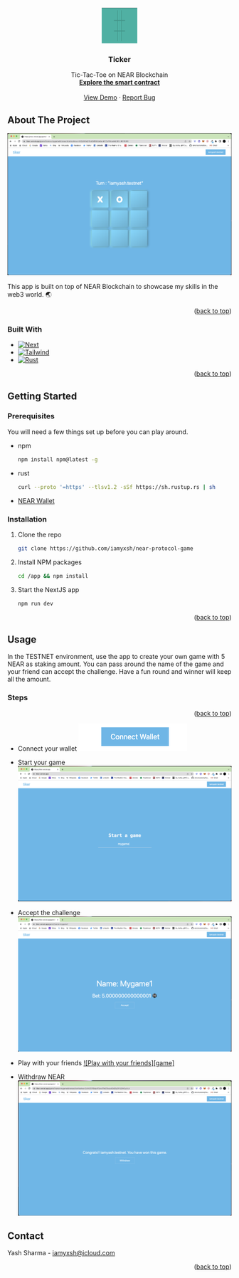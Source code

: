 <br />
<div align="center">
  <a href="https://tiker.vercel.app/">
    <img src="images/logo.png" alt="Logo" width="80" height="80">
  </a>

<h3 align="center">Ticker</h3>

  <p align="center">
    Tic-Tac-Toe on NEAR Blockchain
    <br />
    <a href="https://github.com/iamyxsh/near-protocol-game/blob/master/game/contract/src/lib.rs"><strong>Explore the smart contract</strong></a>
    <br />
    <br />
    <a href="https://tiker.vercel.app/">View Demo</a>
    ·
    <a href="https://github.com/iamyxsh/near-protocol-game/issues">Report Bug</a>
  </p>
</div>

<!-- ABOUT THE PROJECT -->

## About The Project

[![Product Name Screen Shot][homepage]](https://fundzkickstarter.vercel.app/)

This app is built on top of NEAR Blockchain to showcase my skills in the web3
world. 🌏

<p align="right">(<a href="#readme-top">back to top</a>)</p>

### Built With

- [![Next][next.js]][next-url]
- [![Tailwind][tailwind]][tailwind-url]
- [![Rust][rust]][rust-url]

<p align="right">(<a href="#readme-top">back to top</a>)</p>

<!-- GETTING STARTED -->

## Getting Started

### Prerequisites

You will need a few things set up before you can play around.

- npm
  ```sh
  npm install npm@latest -g
  ```
- rust

  ```sh
  curl --proto '=https' --tlsv1.2 -sSf https://sh.rustup.rs | sh
  ```

- [NEAR Wallet][near-url]

### Installation

1. Clone the repo
   ```sh
   git clone https://github.com/iamyxsh/near-protocol-game
   ```
2. Install NPM packages
   ```sh
   cd /app && npm install
   ```
3. Start the NextJS app
   ```sh
   npm run dev
   ```

<p align="right">(<a href="#readme-top">back to top</a>)</p>

<!-- USAGE EXAMPLES -->

## Usage

In the TESTNET environment, use the app to create your own game with 5 NEAR as
staking amount. You can pass around the name of the game and your friend can
accept the challenge. Have a fun round and winner will keep all the amount.

### Steps

<p align="right">(<a href="#readme-top">back to top</a>)</p>

- Connect your wallet
  [![Connect Wallet][connect-wallet]](https://tiker.vercel.app/)

- Start your game [![Start your game][start]](https://tiker.vercel.app/)

- Accept the challenge
  [![Accept the challenge][accept]](https://tiker.vercel.app/)

- Play with your friends
  [![Play with your friends][game]](https://tiker.vercel.app/)

- Withdraw NEAR [![Withdraw NEAR][withdraw]](https://tiker.vercel.app/)

<!-- CONTACT -->

## Contact

Yash Sharma - iamyxsh@icloud.com

<p align="right">(<a href="#readme-top">back to top</a>)</p>

<!-- MARKDOWN LINKS & IMAGES -->

[homepage]: images/game.png
[connect-wallet]: images/connectwallet.png
[start]: images/start.png
[accept]: images/accept.png
[withdraw]: images/withdraw.png
[next.js]:
	https://img.shields.io/badge/next.js-000000?style=for-the-badge&logo=nextdotjs&logoColor=white
[next-url]: https://nextjs.org/
[near-url]: https://wallet.near.org/
[tailwind]:
	https://img.shields.io/badge/Tailwind_CSS-38B2AC?style=for-the-badge&logo=tailwind-css&logoColor=white
[tailwind-url]: https://tailwindcss.com/
[rust]:
	https://img.shields.io/badge/Rust-000000?style=for-the-badge&logo=rust&logoColor=white
[rust-url]: https://www.rust-lang.org/

